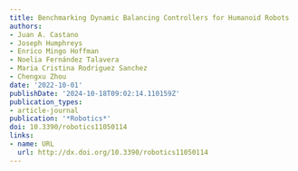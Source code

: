 ```yaml
---
title: Benchmarking Dynamic Balancing Controllers for Humanoid Robots
authors:
- Juan A. Castano
- Joseph Humphreys
- Enrico Mingo Hoffman
- Noelia Fernández Talavera
- Maria Cristina Rodriguez Sanchez
- Chengxu Zhou
date: '2022-10-01'
publishDate: '2024-10-18T09:02:14.110159Z'
publication_types:
- article-journal
publication: '*Robotics*'
doi: 10.3390/robotics11050114
links:
- name: URL
  url: http://dx.doi.org/10.3390/robotics11050114
---
```

